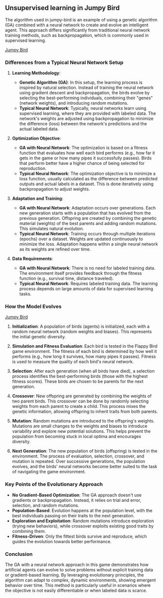 ## Unsupervised learning in Jumpy Bird

The algorithm used in jumpy-bird is an example of using a genetic algorithm (GA) combined with a neural network to create and evolve an intelligent agent. This approach differs significantly from traditional neural network training methods, such as backpropagation, which is commonly used in supervised learning.

[Jumpy Bird](./docs/jumpybird-1.gif)

### Differences from a Typical Neural Network Setup

1. **Learning Methodology**:
   - **Genetic Algorithm (GA)**: In this setup, the learning process is inspired by natural selection. Instead of training the neural network using gradient descent and backpropagation, the birds evolve by selecting the best-performing individuals, combining their "genes" (network weights), and introducing random mutations.
   - **Typical Neural Network**: Typically, neural networks learn using supervised learning, where they are provided with labeled data. The network's weights are adjusted using backpropagation to minimize the difference (loss) between the network's predictions and the actual labeled data.

2. **Optimization Objective**:
   - **GA with Neural Network**: The optimization is based on a fitness function that evaluates how well each bird performs (e.g., how far it gets in the game or how many pipes it successfully passes). Birds that perform better have a higher chance of being selected for reproduction.
   - **Typical Neural Network**: The optimization objective is to minimize a loss function, usually calculated as the difference between predicted outputs and actual labels in a dataset. This is done iteratively using backpropagation to adjust weights.

3. **Adaptation and Training**:
   - **GA with Neural Network**: Adaptation occurs over generations. Each new generation starts with a population that has evolved from the previous generation. Offspring are created by combining the genetic material (weights) of the best parents and adding random mutations. This simulates natural evolution.
   - **Typical Neural Network**: Training occurs through multiple iterations (epochs) over a dataset. Weights are updated continuously to minimize the loss. Adaptation happens within a single neural network as its weights are refined over time.

4. **Data Requirements**:
   - **GA with Neural Network**: There is no need for labeled training data. The environment itself provides feedback through the fitness function (e.g., survival time, distance traveled).
   - **Typical Neural Network**: Requires labeled training data. The learning process depends on large amounts of data for supervised learning tasks.

### How the Model Evolves

[Jumpy Bird](./docs/jumpybird.gif)

1. **Initialization**: A population of birds (agents) is initialized, each with a random neural network (random weights and biases). This represents the initial genetic diversity.

2. **Simulation and Fitness Evaluation**: Each bird is tested in the Flappy Bird game environment. The fitness of each bird is determined by how well it performs (e.g., how long it survives, how many pipes it passes). Fitness is used to measure the quality of each bird's neural network.

3. **Selection**: After each generation (when all birds have died), a selection process identifies the best-performing birds (those with the highest fitness scores). These birds are chosen to be parents for the next generation.

4. **Crossover**: New offspring are generated by combining the weights of two parent birds. This crossover can be done by randomly selecting weights from each parent to create a child. This process mixes the genetic information, allowing offspring to inherit traits from both parents.

5. **Mutation**: Random mutations are introduced to the offspring's weights. Mutations are small changes to the weights and biases to introduce variability and explore new potential solutions. This helps prevent the population from becoming stuck in local optima and encourages diversity.

6. **Next Generation**: The new population of birds (offspring) is tested in the environment. The process of evaluation, selection, crossover, and mutation is repeated. Over successive generations, the population evolves, and the birds' neural networks become better suited to the task of navigating the game environment.

### Key Points of the Evolutionary Approach

- **No Gradient-Based Optimization**: The GA approach doesn't use gradients or backpropagation. Instead, it relies on trial and error, selection, and random mutations.
- **Population-Based**: Evolution happens at the population level, with the best individuals passing on their traits to the next generation.
- **Exploration and Exploitation**: Random mutations introduce exploration (trying new behaviors), while crossover exploits existing good traits by combining them.
- **Fitness-Driven**: Only the fittest birds survive and reproduce, which guides the evolution towards better performance.

### Conclusion

The GA with a neural network approach in this game demonstrates how artificial agents can evolve to solve problems without explicit training data or gradient-based learning. By leveraging evolutionary principles, the algorithm can adapt to complex, dynamic environments, showing emergent behavior over time. This method is particularly useful in scenarios where the objective is not easily differentiable or when labeled data is scarce.